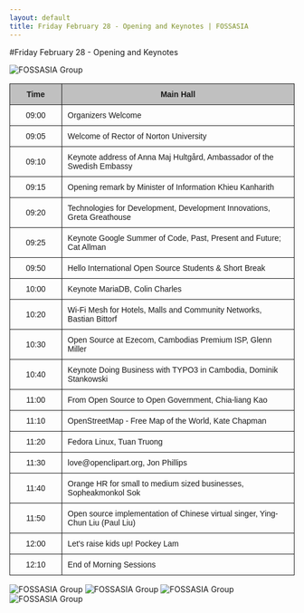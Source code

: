 ```yaml
---
layout: default
title: Friday February 28 - Opening and Keynotes | FOSSASIA
---
```


#Friday February 28 - Opening and Keynotes

![FOSSASIA Group](images/fossasia_group3.jpg "FOSSASIA Group")

<style type="text/css">
.tg {
  border-collapse: collapse;
  border-spacing: 0;
}
.tg td {
  font-family: Arial, sans-serif;
  font-size: 14px;
  padding: 10px 10px;
  border-style: solid;
  border-width: 1px;
  overflow: hidden;
  word-break: normal;
}
.tg th {
  font-family: Arial, sans-serif;
  font-size: 14px;
  font-weight: normal;
  padding: 10px 10px;
  border-style: solid;
  border-width: 1px;
  overflow: hidden;
  word-break: normal;
}
.tg .tg-s6z2 {
  text-align: center;
}
.tg .tg-ipa1 {
  font-weight: bold;
  background-color: #c0c0c0;
  text-align: center;
}
.tg .tg-8xqh {
  font-weight: bold;
  background-color: #c0c0c0;
}
</style>
<table class="tg" style="undefined;table-layout: fixed; width: 700px auto;">
  <colgroup>
    <col style="width: 116.19999998807907px">
    <col style="width: 584.1999999880791px">
  </colgroup>
  <tr>
    <th class="tg-ipa1">Time</th>
    <th class="tg-8xqh">Main Hall</th>
  </tr>
  <tr>
    <td class="tg-s6z2">09:00</td>
    <td class="tg-031e">Organizers Welcome</td>
  </tr>
  <tr>
    <td class="tg-s6z2">09:05</td>
    <td class="tg-031e">Welcome of Rector of Norton University</td>
  </tr>
  <tr>
    <td class="tg-s6z2">09:10</td>
    <td class="tg-031e">Keynote address of Anna Maj Hultgård, Ambassador of the Swedish Embassy</td>
  </tr>
  <tr>
    <td class="tg-s6z2">09:15</td>
    <td class="tg-031e">Opening remark by Minister of Information Khieu Kanharith</td>
  </tr>
  <tr>
    <td class="tg-s6z2">09:20</td>
    <td class="tg-031e">Technologies for Development, Development Innovations, Greta Greathouse</td>
  </tr>
  <tr>
    <td class="tg-s6z2">09:25</td>
    <td class="tg-031e">Keynote Google Summer of Code, Past, Present and Future; Cat Allman</td>
  </tr>
  <tr>
    <td class="tg-s6z2">09:50</td>
    <td class="tg-031e">Hello International Open Source Students &amp; Short Break</td>
  </tr>
  <tr>
    <td class="tg-s6z2">10:00</td>
    <td class="tg-031e">Keynote MariaDB, Colin Charles</td>
  </tr>
  <tr>
    <td class="tg-s6z2">10:20</td>
    <td class="tg-031e">Wi-Fi Mesh for Hotels, Malls and Community Networks, Bastian Bittorf</td>
  </tr>
  <tr>
    <td class="tg-s6z2">10:30</td>
    <td class="tg-031e">Open Source at Ezecom, Cambodias Premium ISP, Glenn Miller</td>
  </tr>
  <tr>
    <td class="tg-s6z2">10:40</td>
    <td class="tg-031e">Keynote Doing Business with TYPO3 in Cambodia, Dominik Stankowski</td>
  </tr>
  <tr>
    <td class="tg-s6z2">11:00</td>
    <td class="tg-031e">From Open Source to Open Government, Chia-liang Kao</td>
  </tr>
  <tr>
    <td class="tg-s6z2">11:10</td>
    <td class="tg-031e">OpenStreetMap - Free Map of the World, Kate Chapman</td>
  </tr>
  <tr>
    <td class="tg-s6z2">11:20</td>
    <td class="tg-031e">Fedora Linux, Tuan Truong</td>
  </tr>
  <tr>
    <td class="tg-s6z2">11:30</td>
    <td class="tg-031e">love@openclipart.org, Jon Phillips</td>
  </tr>
  <tr>
    <td class="tg-s6z2">11:40</td>
    <td class="tg-031e">Orange HR for small to medium sized businesses, Sopheakmonkol Sok</td>
  </tr>
  <tr>
    <td class="tg-s6z2">11:50</td>
    <td class="tg-031e">Open source implementation of Chinese virtual singer, Ying-Chun Liu (Paul Liu)</td>
  </tr>
  <tr>
    <td class="tg-s6z2">12:00</td>
    <td class="tg-031e">Let's raise kids up! Pockey Lam</td>
  </tr>
  <tr>
    <td class="tg-s6z2">12:10</td>
    <td class="tg-031e">End of Morning Sessions</td>
  </tr>
</table>

![FOSSASIA Group](images/fossasia_group4.jpg "FOSSASIA Group")
![FOSSASIA Group](images/fossasia_group5.jpg "FOSSASIA Group")
![FOSSASIA Group](images/fossasia_group6.jpg "FOSSASIA Group")
![FOSSASIA Group](images/fossasia_group7.jpg "FOSSASIA Group")